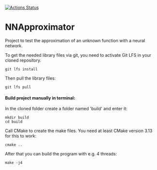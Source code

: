 [![Actions Status](https://github.com/prinz7/NNApproximator/workflows/CI/badge.svg)](https://github.com/prinz7/NNApproximator/actions)

# NNApproximator
Project to test the approximation of an unknown function with a neural network.

To get the needed library files via git, you need to activate Git LFS in your cloned repository.
```
git lfs install
```

Then pull the library files:
```
git lfs pull
```

#### Build project manually in terminal:
In the cloned folder create a folder named 'build' and enter it:
```
mkdir build
cd build
```

Call CMake to create the make files. You need at least CMake version 3.13 for this to work:
```
cmake ..
```

After that you can build the program with e.g. 4 threads:
```
make -j4
```
